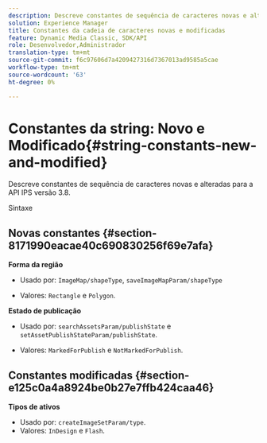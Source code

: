 ```yaml
---
description: Descreve constantes de sequência de caracteres novas e alteradas para a API IPS versão 3.8.
solution: Experience Manager
title: Constantes da cadeia de caracteres novas e modificadas
feature: Dynamic Media Classic, SDK/API
role: Desenvolvedor,Administrador
translation-type: tm+mt
source-git-commit: f6c97606d7a4209427316d7367013ad9585a5cae
workflow-type: tm+mt
source-wordcount: '63'
ht-degree: 0%

---
```



# Constantes da string: Novo e Modificado{#string-constants-new-and-modified}

Descreve constantes de sequência de caracteres novas e alteradas para a API IPS versão 3.8.

Sintaxe

## Novas constantes {#section-8171990eacae40c690830256f69e7afa}

**Forma da região**

* Usado por: `ImageMap/shapeType`, `saveImageMapParam/shapeType`

* Valores: `Rectangle` e `Polygon`.

**Estado de publicação**

* Usado por: `searchAssetsParam/publishState` e `setAssetPublishStateParam/publishState`.

* Valores: `MarkedForPublish` e `NotMarkedForPublish`.

## Constantes modificadas {#section-e125c0a4a8924be0b27e7ffb424caa46}

**Tipos de ativos**

* Usado por: `createImageSetParam/type`.
* Valores: `InDesign` e `Flash`.

